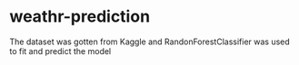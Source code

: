 # weathr-prediction
The dataset was gotten from Kaggle and RandonForestClassifier was used to fit and predict the model

